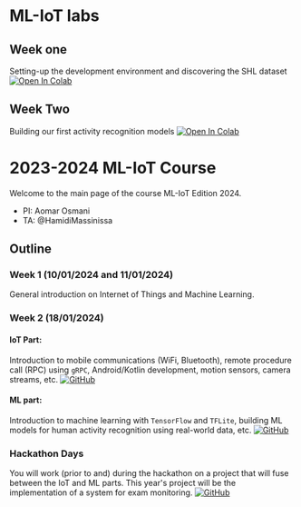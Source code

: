 # ML-IoT labs

## Week one
Setting-up the development environment and discovering the SHL dataset [![Open In Colab](https://colab.research.google.com/assets/colab-badge.svg)](https://colab.research.google.com/github/institut-galilee/2021-ml-iot-labs/blob/main/1_DiscoveringTheSHLDataset.ipynb)

## Week Two
Building our first activity recognition models [![Open In Colab](https://colab.research.google.com/assets/colab-badge.svg)](https://colab.research.google.com/github/institut-galilee/2021-ml-iot-labs/blob/main/2_BuildingOurFirstActivityRecognitionModels.ipynb)

# 2023-2024 ML-IoT Course

Welcome to the main page of the course ML-IoT Edition 2024.

* PI: Aomar Osmani
* TA: @HamidiMassinissa

## Outline

### Week 1 (10/01/2024 and 11/01/2024)
General introduction on Internet of Things and Machine Learning.

### Week 2 (18/01/2024)
#### IoT Part:

Introduction to mobile communications (WiFi, Bluetooth), remote procedure call (RPC) using `gRPC`, Android/Kotlin development, motion sensors, camera streams, etc. [![GitHub](https://badgen.net/badge/icon/github?icon=github&label)](https://github.com/institut-galilee/2022-ml-iot-lab-1)

#### ML part:
Introduction to machine learning with `TensorFlow` and `TFLite`, building ML models for human activity recognition using real-world data, etc. [![GitHub](https://badgen.net/badge/icon/github?icon=github&label)](https://github.com/institut-galilee/2022-ml-iot-lab-2)



### Hackathon Days
You will work (prior to and) during the hackathon on a project that will fuse between the IoT and ML parts.
This year's project will be the implementation of a system for exam monitoring.
[![GitHub](https://badgen.net/badge/icon/github?icon=github&label)](https://github.com/institut-galilee/2022-ml-iot-project)
